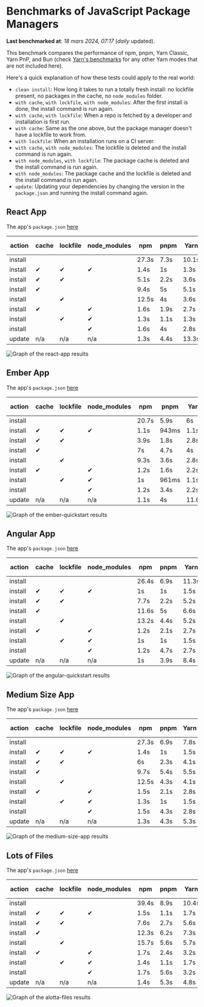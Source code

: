 # Benchmarks of JavaScript Package Managers

**Last benchmarked at**: _18 mars 2024, 07:17_ (_daily_ updated).

This benchmark compares the performance of npm, pnpm, Yarn Classic, Yarn PnP, and Bun (check [Yarn's benchmarks](https://yarnpkg.com/benchmarks) for any other Yarn modes that are not included here).

Here's a quick explanation of how these tests could apply to the real world:

- `clean install`: How long it takes to run a totally fresh install: no lockfile present, no packages in the cache, no `node_modules` folder.
- `with cache`, `with lockfile`, `with node_modules`: After the first install is done, the install command is run again.
- `with cache`, `with lockfile`: When a repo is fetched by a developer and installation is first run.
- `with cache`: Same as the one above, but the package manager doesn't have a lockfile to work from.
- `with lockfile`: When an installation runs on a CI server.
- `with cache`, `with node_modules`: The lockfile is deleted and the install command is run again.
- `with node_modules`, `with lockfile`: The package cache is deleted and the install command is run again.
- `with node_modules`: The package cache and the lockfile is deleted and the install command is run again.
- `update`: Updating your dependencies by changing the version in the `package.json` and running the install command again.

## React App

The app's `package.json` [here](./fixtures/react-app/package.json)

| action  | cache | lockfile | node_modules| npm | pnpm | Yarn | Yarn PnP | Bun |
| ---     | ---   | ---      | ---         | --- | ---  | ---  | ---      | --- |
| install |       |          |             | 27.3s | 7.3s | 10.1s | 2.8s | 2s |
| install | ✔     | ✔        | ✔           | 1.4s | 1s | 1.3s | n/a | 64ms |
| install | ✔     | ✔        |             | 5.1s | 2.2s | 3.6s | 1s | 568ms |
| install | ✔     |          |             | 9.4s | 5s | 5.1s | 2.5s | 542ms |
| install |       | ✔        |             | 12.5s | 4s | 3.6s | 1s | 479ms |
| install | ✔     |          | ✔           | 1.6s | 1.9s | 2.7s | n/a | 85ms |
| install |       | ✔        | ✔           | 1.3s | 1.1s | 1.3s | n/a | 51ms |
| install |       |          | ✔           | 1.6s | 4s | 2.8s | n/a | 73ms |
| update  | n/a | n/a | n/a | 1.3s | 4.4s | 13.3s | 3.3s | 63ms |

<img alt="Graph of the react-app results" src="results/img/react-app.svg" />

## Ember App

The app's `package.json` [here](./fixtures/ember-quickstart/package.json)

| action  | cache | lockfile | node_modules| npm | pnpm | Yarn | Yarn PnP | Bun |
| ---     | ---   | ---      | ---         | --- | ---  | ---  | ---      | --- |
| install |       |          |             | 20.7s | 5.9s | 6s | 2.4s | 1.8s |
| install | ✔     | ✔        | ✔           | 1.1s | 943ms | 1.1s | n/a | 35ms |
| install | ✔     | ✔        |             | 3.9s | 1.8s | 2.8s | 969ms | 361ms |
| install | ✔     |          |             | 7s | 4.7s | 4s | 2s | 391ms |
| install |       | ✔        |             | 9.3s | 3.6s | 2.8s | 959ms | 338ms |
| install | ✔     |          | ✔           | 1.2s | 1.6s | 2.2s | n/a | 47ms |
| install |       | ✔        | ✔           | 1s | 961ms | 1.1s | n/a | 34ms |
| install |       |          | ✔           | 1.2s | 3.4s | 2.2s | n/a | 56ms |
| update  | n/a | n/a | n/a | 1.1s | 4s | 11.6s | 3.5s | 39ms |

<img alt="Graph of the ember-quickstart results" src="results/img/ember-quickstart.svg" />

## Angular App

The app's `package.json` [here](./fixtures/angular-quickstart/package.json)

| action  | cache | lockfile | node_modules| npm | pnpm | Yarn | Yarn PnP | Bun |
| ---     | ---   | ---      | ---         | --- | ---  | ---  | ---      | --- |
| install |       |          |             | 26.4s | 6.9s | 11.3s | 2.9s | 2.2s |
| install | ✔     | ✔        | ✔           | 1s | 1s | 1.5s | n/a | 45ms |
| install | ✔     | ✔        |             | 7.7s | 2.2s | 5.2s | 1.3s | 824ms |
| install | ✔     |          |             | 11.6s | 5s | 6.6s | 2.5s | 808ms |
| install |       | ✔        |             | 13.2s | 4.4s | 5.2s | 1.3s | 745ms |
| install | ✔     |          | ✔           | 1.2s | 2.1s | 2.7s | n/a | 76ms |
| install |       | ✔        | ✔           | 1s | 1s | 1.5s | n/a | 42ms |
| install |       |          | ✔           | 1.2s | 4.7s | 2.7s | n/a | 53ms |
| update  | n/a | n/a | n/a | 1s | 3.9s | 8.4s | 2.6s | 35ms |

<img alt="Graph of the angular-quickstart results" src="results/img/angular-quickstart.svg" />

## Medium Size App

The app's `package.json` [here](./fixtures/medium-size-app/package.json)

| action  | cache | lockfile | node_modules| npm | pnpm | Yarn | Yarn PnP | Bun |
| ---     | ---   | ---      | ---         | --- | ---  | ---  | ---      | --- |
| install |       |          |             | 27.3s | 6.9s | 7.8s | 3s | 1.8s |
| install | ✔     | ✔        | ✔           | 1.4s | 1s | 1.5s | n/a | 42ms |
| install | ✔     | ✔        |             | 6s | 2.3s | 4.1s | 1.3s | 560ms |
| install | ✔     |          |             | 9.7s | 5.4s | 5.5s | 2.5s | 529ms |
| install |       | ✔        |             | 12.5s | 4.3s | 4.1s | 1.2s | 511ms |
| install | ✔     |          | ✔           | 1.5s | 2.1s | 2.8s | n/a | 58ms |
| install |       | ✔        | ✔           | 1.3s | 1s | 1.5s | n/a | 34ms |
| install |       |          | ✔           | 1.5s | 4.3s | 2.8s | n/a | 61ms |
| update  | n/a | n/a | n/a | 1.3s | 4.3s | 5.3s | 2.4s | 55ms |

<img alt="Graph of the medium-size-app results" src="results/img/medium-size-app.svg" />

## Lots of Files

The app's `package.json` [here](./fixtures/alotta-files/package.json)

| action  | cache | lockfile | node_modules| npm | pnpm | Yarn | Yarn PnP | Bun |
| ---     | ---   | ---      | ---         | --- | ---  | ---  | ---      | --- |
| install |       |          |             | 39.4s | 8.9s | 10.4s | 3.5s | 2.6s |
| install | ✔     | ✔        | ✔           | 1.5s | 1.1s | 1.7s | n/a | 70ms |
| install | ✔     | ✔        |             | 7.6s | 2.7s | 5.6s | 1.4s | 917ms |
| install | ✔     |          |             | 12.3s | 6.2s | 7.3s | 3s | 1s |
| install |       | ✔        |             | 15.7s | 5.6s | 5.7s | 1.4s | 1s |
| install | ✔     |          | ✔           | 1.7s | 2.4s | 3.2s | n/a | 84ms |
| install |       | ✔        | ✔           | 1.4s | 1.1s | 1.7s | n/a | 62ms |
| install |       |          | ✔           | 1.7s | 5.6s | 3.2s | n/a | 84ms |
| update  | n/a | n/a | n/a | 1.4s | 5.3s | 4.8s | 3.1s | 133ms |

<img alt="Graph of the alotta-files results" src="results/img/alotta-files.svg" />